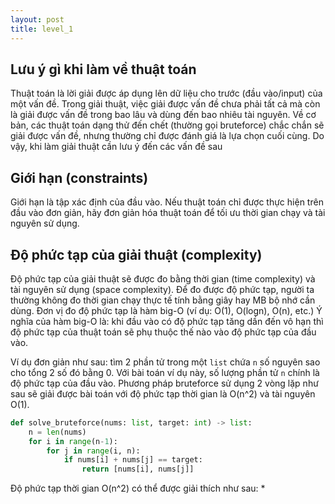 ```yaml
---
layout: post
title: level_1
---
```


## Lưu ý gì khi làm về thuật toán

Thuật toán là lời giải được áp dụng lên dữ liệu cho trước (đầu vào/input) của một vấn đề.
Trong giải thuật, việc giải được vấn đề chưa phải tất cả mà còn là giải được vấn đề trong bao lâu và dùng đến bao nhiêu tài nguyên.
Về cơ bản, các thuật toán dạng thử đến chết (thường gọi bruteforce) chắc chắn sẽ giải được vấn đề, nhưng thường chỉ được đánh giá là lựa chọn cuối cùng.
Do vậy, khi làm giải thuật cần lưu ý đến các vấn đề sau

## Giới hạn (constraints)

Giới hạn là tập xác định của đầu vào.
Nếu thuật toán chỉ được thực hiện trên đầu vào đơn giản, hãy đơn giản hóa thuật toán để tối ưu thời gian chạy và tài nguyên sử dụng.

## Độ phức tạp của giải thuật (complexity)

Độ phức tạp của giải thuật sẽ được đo bằng thời gian (time complexity) và tài nguyên sử dụng (space complexity).
Để đo được độ phức tạp, người ta thường không đo thời gian chạy thực tế tính bằng giây hay MB bộ nhớ cần dùng.
Đơn vị đo độ phức tạp là hàm big-O (ví dụ: O(1), O(logn), O(n), etc.)
Ý nghĩa của hàm big-O là: khi đầu vào có độ phức tạp tăng dần đến vô hạn thì độ phức tạp của thuật toán sẽ phụ thuộc thế nào vào độ phức tạp của đầu vào.

Ví dụ đơn giản như sau: tìm 2 phần tử trong một `list` chứa `n` số nguyên sao cho tổng 2 số đó bằng 0.
Với bài toán ví dụ này, số lượng phần tử `n` chính là độ phức tạp của đầu vào.
Phương pháp bruteforce sử dụng 2 vòng lặp như sau sẽ giải được bài toán với độ phức tạp thời gian là O(n^2) và tài nguyên O(1).

```python
def solve_bruteforce(nums: list, target: int) -> list:
	n = len(nums)
	for i in range(n-1):
		for j in range(i, n):
			if nums[i] + nums[j] == target:
				return [nums[i], nums[j]]

```

Độ phức tạp thời gian O(n^2) có thể được giải thích như sau:
* 
